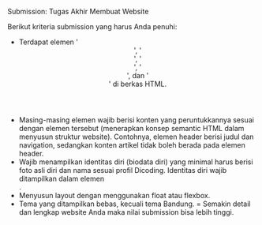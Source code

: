 Submission: Tugas Akhir Membuat Website

Berikut kriteria submission yang harus Anda penuhi:

- Terdapat elemen '<header>', '<footer>', '<main>', '<article>', dan '<aside>' di berkas HTML.
- Masing-masing elemen wajib berisi konten yang peruntukkannya sesuai dengan elemen tersebut (menerapkan konsep semantic HTML dalam menyusun struktur website).
Contohnya, elemen header berisi judul dan navigation, sedangkan konten artikel tidak boleh berada pada elemen header.
- Wajib menampilkan identitas diri (biodata diri) yang minimal harus berisi foto asli diri dan nama sesuai profil Dicoding. Identitas diri wajib ditampilkan dalam elemen <aside>.
- Menyusun layout dengan menggunakan float atau flexbox.
- Tema yang ditampilkan bebas, kecuali tema Bandung.
= Semakin detail dan lengkap website Anda maka nilai submission bisa lebih tinggi.
